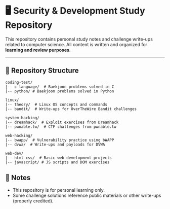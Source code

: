 # 🖥️ Security & Development Study Repository

This repository contains personal study notes and challenge write-ups related to computer science.
All content is written and organized for **learning and review purposes**.

---

## 📁 Repository Structure

```plaintext
coding-test/
|-- c-language/  # Baekjoon problems solved in C
|-- python/ # Baekjoon problems solved in Python

linux/
|-- theory/  # Linux OS concepts and commands
|-- bandit/  # Write-ups for OverTheWire Bandit challenges

system-hacking/
|-- dreamhack/  # Exploit exercises from Dreamhack
|-- pwnable.tw/  # CTF challenges from pwnable.tw

web-hacking/
|-- bwapp/  # Vulnerability practice using bWAPP
|-- dvwa/  # Write-ups and payloads for DVWA

web-dev/
|-- html-css/  # Basic web development projects
|-- javascript/ # JS scripts and DOM exercises
```

## 📝 Notes
- This repository is for personal learning only.
- Some challenge solutions reference public materials or other write-ups (properly credited).
